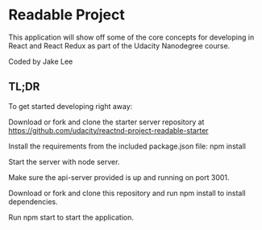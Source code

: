 # Readable Project

This application will show off some of the core concepts for developing in React and React Redux as part of the Udacity Nanodegree course.

Coded by Jake Lee

## TL;DR

To get started developing right away:

Download or fork and clone the starter server repository at https://github.com/udacity/reactnd-project-readable-starter

Install the requirements from the included package.json file: npm install

Start the server with node server.

Make sure the api-server provided is up and running on port 3001.

Download or fork  and clone this repository and run npm install to install dependencies.

Run npm start to start the application.
